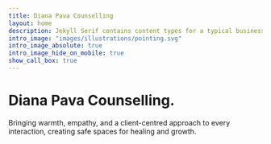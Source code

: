 ```yaml
---
title: Diana Pava Counselling
layout: home
description: Jekyll Serif contains content types for a typical business website. The theme is fully responsive, blazing fast and artfully illustrated.
intro_image: "images/illustrations/pointing.svg"
intro_image_absolute: true
intro_image_hide_on_mobile: true
show_call_box: true
---
```


# Diana Pava Counselling.

Bringing warmth, empathy, and a client-centred approach to every interaction, creating safe spaces for healing and growth.
